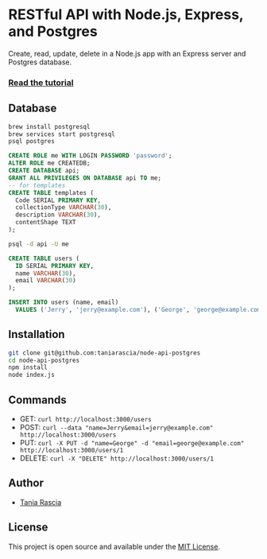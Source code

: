 # RESTful API with Node.js, Express, and Postgres

Create, read, update, delete in a Node.js app with an Express server and Postgres database.

### [Read the tutorial](https://blog.logrocket.com/setting-up-a-restful-api-with-node-js-and-postgresql-d96d6fc892d8/)

## Database

```bash
brew install postgresql
brew services start postgresql
psql postgres
```

```sql
CREATE ROLE me WITH LOGIN PASSWORD 'password';
ALTER ROLE me CREATEDB;
CREATE DATABASE api;
GRANT ALL PRIVILEGES ON DATABASE api TO me;
-- for templates
CREATE TABLE templates (
  Code SERIAL PRIMARY KEY,
  collectionType VARCHAR(30),
  description VARCHAR(30),
  contentShape TEXT
);
```

```bash
psql -d api -U me
```

```sql
CREATE TABLE users (
  ID SERIAL PRIMARY KEY,
  name VARCHAR(30),
  email VARCHAR(30)
);

INSERT INTO users (name, email)
  VALUES ('Jerry', 'jerry@example.com'), ('George', 'george@example.com');
```

## Installation

```bash
git clone git@github.com:taniarascia/node-api-postgres
cd node-api-postgres
npm install
node index.js
```

## Commands

- GET: `curl http://localhost:3000/users`
- POST: `curl --data "name=Jerry&email=jerry@example.com" http://localhost:3000/users`
- PUT: `curl -X PUT -d "name=George" -d "email=george@example.com" http://localhost:3000/users/1`
- DELETE: `curl -X "DELETE" http://localhost:3000/users/1`

## Author

- [Tania Rascia](https://www.taniarascia.com)

## License

This project is open source and available under the [MIT License](LICENSE).
